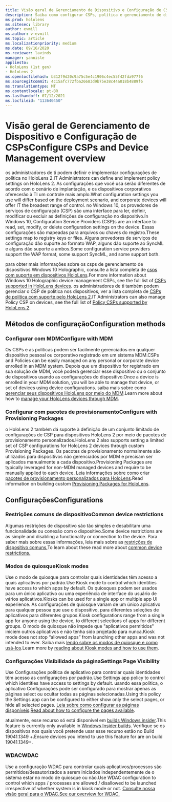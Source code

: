 ```yaml
---
title: Visão geral de Gerenciamento de Dispositivo e Configuração de CSPs
description: Saiba como configurar CSPs, política e gerenciamento de dispositivos usando pacotes de provisionamento e gerenciamento de dispositivos móveis.
ms.prod: hololens
ms.sitesec: library
author: evmill
ms.author: v-evmill
ms.topic: article
ms.localizationpriority: medium
ms.date: 09/16/2020
ms.reviewer: lavinds
manager: yannisle
appliesto:
- HoloLens (1st gen)
- HoloLens 2
ms.openlocfilehash: b312f9d20c9a75c5e4c1906c4ec55f42fda977f6
ms.sourcegitcommit: 4c15afc772fba26683d9b75e38c44a018b4889f6
ms.translationtype: MT
ms.contentlocale: pt-BR
ms.lasthandoff: 07/12/2021
ms.locfileid: "113640450"
---
```

# <a name="configure-csps-and-device-management-overview"></a><span data-ttu-id="0f946-103">Visão geral de Gerenciamento de Dispositivo e Configuração de CSPs</span><span class="sxs-lookup"><span data-stu-id="0f946-103">Configure CSPs and Device Management overview</span></span>

<span data-ttu-id="0f946-104">os administradores de ti podem definir e implementar configurações de política no HoloLens 2.</span><span class="sxs-lookup"><span data-stu-id="0f946-104">IT Administrators can define and implement policy settings on HoloLens 2.</span></span> <span data-ttu-id="0f946-105">As configurações que você usa serão diferentes de acordo com o cenário de implantação, e os dispositivos corporativos oferecerão à TI um controle mais amplo.</span><span class="sxs-lookup"><span data-stu-id="0f946-105">What configuration settings you use will differ based on the deployment scenario, and corporate devices will offer IT the broadest range of control.</span></span> <span data-ttu-id="0f946-106">no Windows 10, os provedores de serviços de configuração (CSP) são uma interface para ler, definir, modificar ou excluir as definições de configuração no dispositivo.</span><span class="sxs-lookup"><span data-stu-id="0f946-106">In Windows 10, Configuration Service Providers (CSP)s are an interface to read, set, modify, or delete configuration settings on the device.</span></span> <span data-ttu-id="0f946-107">Essas configurações são mapeadas para arquivos ou chaves do registro.</span><span class="sxs-lookup"><span data-stu-id="0f946-107">These settings map to registry keys or files.</span></span> <span data-ttu-id="0f946-108">Alguns provedores de serviços de configuração dão suporte ao formato WAP, alguns dão suporte ao SyncML e alguns dão suporte a ambos.</span><span class="sxs-lookup"><span data-stu-id="0f946-108">Some configuration service providers support the WAP format, some support SyncML, and some support both.</span></span>

<span data-ttu-id="0f946-109">para obter mais informações sobre os csps de gerenciamento de dispositivos Windows 10 Holographic, consulte a lista completa de [csps com suporte em dispositivos HoloLens](/windows/client-management/mdm/configuration-service-provider-reference#hololens).</span><span class="sxs-lookup"><span data-stu-id="0f946-109">For more information about Windows 10 Holographic device management CSPs, see the full list of [CSPs supported in HoloLens devices](/windows/client-management/mdm/configuration-service-provider-reference#hololens).</span></span>
<span data-ttu-id="0f946-110">os administradores de ti também podem gerenciar o CSP de política nos dispositivos, ver a lista completa de [CSPs de política com suporte pelo HoloLens 2](/windows/client-management/mdm/policy-csps-supported-by-hololens2).</span><span class="sxs-lookup"><span data-stu-id="0f946-110">IT Administrators can also manage Policy CSP on devices, see the full list of [Policy CSPs supported by HoloLens 2](/windows/client-management/mdm/policy-csps-supported-by-hololens2).</span></span>

## <a name="configuration-methods"></a><span data-ttu-id="0f946-111">Métodos de configuração</span><span class="sxs-lookup"><span data-stu-id="0f946-111">Configuration methods</span></span>

### <a name="configure-with-mdm"></a><span data-ttu-id="0f946-112">Configurar com MDM</span><span class="sxs-lookup"><span data-stu-id="0f946-112">Configure with MDM</span></span>

<span data-ttu-id="0f946-113">Os CSPs e as políticas podem ser facilmente gerenciados em qualquer dispositivo pessoal ou corporativo registrado em um sistema MDM.</span><span class="sxs-lookup"><span data-stu-id="0f946-113">CSPs and Policies can be easily managed on any personal or corporate device enrolled in an MDM system.</span></span> <span data-ttu-id="0f946-114">Depois que um dispositivo for registrado em sua solução de MDM, você poderá gerenciar esse dispositivo ou o conjunto de dispositivos usando as configurações do dispositivo.</span><span class="sxs-lookup"><span data-stu-id="0f946-114">Once a device is enrolled in your MDM solution, you will be able to manage that device, or set of devices using device configurations.</span></span> <span data-ttu-id="0f946-115">saiba mais sobre como [gerenciar seus dispositivos HoloLens por meio do MDM](hololens-mdm-configure.md).</span><span class="sxs-lookup"><span data-stu-id="0f946-115">Learn more about how to [manage your HoloLens devices through MDM](hololens-mdm-configure.md).</span></span>

### <a name="configure-with-provisioning-packages"></a><span data-ttu-id="0f946-116">Configurar com pacotes de provisionamento</span><span class="sxs-lookup"><span data-stu-id="0f946-116">Configure with Provisioning Packages</span></span>

<span data-ttu-id="0f946-117">o HoloLens 2 também dá suporte à definição de um conjunto limitado de configurações de CSP para dispositivos HoloLens 2 por meio de pacotes de provisionamento personalizados.</span><span class="sxs-lookup"><span data-stu-id="0f946-117">HoloLens 2 also supports setting a limited set of CSP configurations for HoloLens 2 devices through custom Provisioning Packages.</span></span> <span data-ttu-id="0f946-118">Os pacotes de provisionamento normalmente são utilizados para dispositivos não gerenciados por MDM e precisam ser aplicados manualmente a cada dispositivo.</span><span class="sxs-lookup"><span data-stu-id="0f946-118">Provisioning Packages are typically leveraged for non-MDM managed devices and require to be manually applied to each device.</span></span> <span data-ttu-id="0f946-119">Leia informações sobre como criar [pacotes de provisionamento personalizados para HoloLens](hololens-provisioning.md).</span><span class="sxs-lookup"><span data-stu-id="0f946-119">Read information on building custom [Provisioning Packages for HoloLens](hololens-provisioning.md).</span></span>

## <a name="configurations"></a><span data-ttu-id="0f946-120">Configurações</span><span class="sxs-lookup"><span data-stu-id="0f946-120">Configurations</span></span>

### <a name="common-device-restrictions"></a><span data-ttu-id="0f946-121">Restrições comuns de dispositivo</span><span class="sxs-lookup"><span data-stu-id="0f946-121">Common device restrictions</span></span>

<span data-ttu-id="0f946-122">Algumas restrições de dispositivo são tão simples e desabilitam uma funcionalidade ou conexão com o dispositivo.</span><span class="sxs-lookup"><span data-stu-id="0f946-122">Some device restrictions are as simple and disabling a functionality or connection to the device.</span></span> <span data-ttu-id="0f946-123">Para saber mais sobre essas informações, leia mais sobre as [restrições de dispositivo comuns.](hololens-common-device-restrictions.md)</span><span class="sxs-lookup"><span data-stu-id="0f946-123">To learn about these read more about [common device restrictions.](hololens-common-device-restrictions.md)</span></span>

### <a name="kiosk-modes"></a><span data-ttu-id="0f946-124">Modos de quiosque</span><span class="sxs-lookup"><span data-stu-id="0f946-124">Kiosk modes</span></span>

<span data-ttu-id="0f946-125">Use o modo de quiosque para controlar quais identidades têm acesso a quais aplicativos por padrão.</span><span class="sxs-lookup"><span data-stu-id="0f946-125">Use Kiosk mode to control which identities have access to which apps by default.</span></span> <span data-ttu-id="0f946-126">Os quiosques podem ser usados para um único aplicativo ou uma experiência de interface do usuário de vários aplicativos.</span><span class="sxs-lookup"><span data-stu-id="0f946-126">Kiosks can be used for a single app or multiple app UI experience.</span></span> <span data-ttu-id="0f946-127">As configurações de quiosque variam de um único aplicativo para qualquer pessoa que use o dispositivo, para diferentes seleções de aplicativos para diferentes grupos.</span><span class="sxs-lookup"><span data-stu-id="0f946-127">Kiosk configurations range from a single app for anyone using the device, to different selections of apps for different groups.</span></span> <span data-ttu-id="0f946-128">O modo de quiosque não impede que "aplicativos permitidos" iniciem outros aplicativos e não tenha sido projetado para nunca.</span><span class="sxs-lookup"><span data-stu-id="0f946-128">Kiosk mode does not stop “allowed apps” from launching other apps and was not intended to ever.</span></span> <span data-ttu-id="0f946-129">Saiba mais [lendo sobre os modos de quiosque e como usá-los](hololens-kiosk.md).</span><span class="sxs-lookup"><span data-stu-id="0f946-129">Learn more by [reading about Kiosk modes and how to use them](hololens-kiosk.md).</span></span>

### <a name="settings-page-visibility"></a><span data-ttu-id="0f946-130">Configurações Visibilidade da página</span><span class="sxs-lookup"><span data-stu-id="0f946-130">Settings Page Visibility</span></span>

<span data-ttu-id="0f946-131">Use Configurações política de aplicativo para controlar quais identidades têm acesso às configurações por padrão.</span><span class="sxs-lookup"><span data-stu-id="0f946-131">Use Settings app policy to control which identities have access to settings by default.</span></span> <span data-ttu-id="0f946-132">usando essa política, o aplicativo Configurações pode ser configurado para mostrar apenas as páginas select ou ocultar todas as páginas selecionadas.</span><span class="sxs-lookup"><span data-stu-id="0f946-132">Using this policy the Settings app can be configured to either show only the select pages, or hide all selected pages.</span></span> <span data-ttu-id="0f946-133">[Leia sobre como configurar as páginas disponíveis](settings-uri-list.md).</span><span class="sxs-lookup"><span data-stu-id="0f946-133">[Read about how to configure the pages available](settings-uri-list.md).</span></span>

<span data-ttu-id="0f946-134">atualmente, esse recurso só está disponível em [builds Windows insider](hololens-insider.md).</span><span class="sxs-lookup"><span data-stu-id="0f946-134">This feature is currently only available in [Windows Insider builds](hololens-insider.md).</span></span> <span data-ttu-id="0f946-135">Verifique se os dispositivos nos quais você pretende usar esse recurso estão no Build 19041.1349 +.</span><span class="sxs-lookup"><span data-stu-id="0f946-135">Ensure devices you intend to use this feature for are on build 19041.1349+.</span></span>

### <a name="wdac"></a><span data-ttu-id="0f946-136">WDAC</span><span class="sxs-lookup"><span data-stu-id="0f946-136">WDAC</span></span>

<span data-ttu-id="0f946-137">Use a configuração WDAC para controlar quais aplicativos/processos são permitidos/desautorizados a serem iniciados independentemente de o sistema estar no modo de quiosque ou não.</span><span class="sxs-lookup"><span data-stu-id="0f946-137">Use WDAC configuration to control which apps / processes are allowed / disallowed to be launched irrespective of whether system is in kiosk mode or not.</span></span>
[<span data-ttu-id="0f946-138">Consulte nossa visão geral para o WDAC.</span><span class="sxs-lookup"><span data-stu-id="0f946-138">See our overview for WDAC.</span></span>](windows-defender-application-control-wdac.md)
